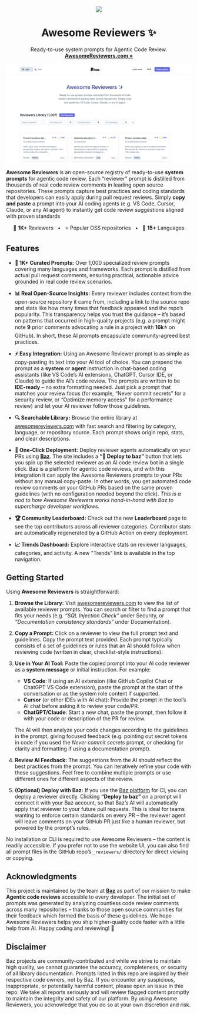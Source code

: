 <div align="center">
   <img align="center" width="128px" src="https://avatars.githubusercontent.com/u/140384842?s=200&v=4" />
   <h1 align="center"><b>Awesome Reviewers ✨ </b></h1>
   <p align="center">
      Ready-to-use system prompts for Agentic Code Review.
      <br />
      <a href="https://awesomereviewers.com"><strong>AwesomeReviewers.com »</strong></a>
      <br />
   </p>
</div>

<div align="center">
   <img align="center" width="600px" src="assets/images/ar-web.png" />
</div>


**Awesome Reviewers** is an open-source registry of ready-to-use **system prompts** for agentic code review. Each “reviewer” prompt is distilled from thousands of real code review comments in leading open source repositories. These prompts capture best practices and coding standards that developers can easily apply during pull request reviews. Simply **copy and paste** a prompt into your AI coding agents (e.g. VS Code, Cursor, Claude, or any AI agent) to instantly get code review suggestions aligned with proven standards

<div align="center">

📝 **1K+** Reviewers &nbsp;&nbsp;•&nbsp;&nbsp; ⭐ Popular OSS repositories &nbsp;&nbsp;•&nbsp;&nbsp; 🚀 **15+** Languages

</div>

## Features

* **🎯 1K+ Curated Prompts:** Over 1,000 specialized review prompts covering many languages and frameworks. Each prompt is distilled from actual pull request comments, ensuring practical, actionable advice grounded in real code review scenarios.

* **📊 Real Open-Source Insights:** Every reviewer includes context from the open-source repository it came from, including a link to the source repo and stats like how many times that feedback appeared and the repo’s popularity. This transparency helps you trust the guidance – it’s based on patterns that occurred in high-quality projects (e.g. a prompt might note **9** prior comments advocating a rule in a project with **16k⭐** on GitHub). In short, these AI prompts encapsulate community-agreed best practices.

* **⚡ Easy Integration:** Using an Awesome Reviewer prompt is as simple as copy-pasting its text into your AI tool of choice. You can prepend the prompt as a **system** or **agent** instruction in chat-based coding assistants (like VS Code’s AI extensions, ChatGPT, Cursor IDE, or Claude) to guide the AI’s code review. The prompts are written to be **IDE-ready** – no extra formatting needed. Just pick a prompt that matches your review focus (for example, “Never commit secrets” for a security review, or “Optimize memory access” for a performance review) and let your AI reviewer follow those guidelines.

* **🔍 Searchable Library:** Browse the entire library at [awesomereviewers.com](https://awesomereviewers.com) with fast search and filtering by category, language, or repository source. Each prompt shows origin repo, stats, and clear descriptions.

* **🚀 One-Click Deployment:** Deploy reviewer agents automatically on your PRs using **[Baz](https://baz.co)**. The site includes a **“🚀 Deploy to baz”** button that lets you spin up the selected reviewer as an AI code review bot in a single click. Baz is a platform for agentic code reviews, and with this integration it can apply the Awesome Reviewers prompts to your PRs without any manual copy-paste. In other words, you get automated code review comments on your GitHub PRs based on the same proven guidelines (with no configuration needed beyond the click). *This is a nod to how Awesome Reviewers works hand-in-hand with Baz to supercharge developer workflows.*

* **🏆 Community Leaderboard:** Check out the new **Leaderboard** page to see the top contributors across all reviewer categories. Contributor stats are automatically regenerated by a GitHub Action on every deployment.

* **📈 Trends Dashboard:** Explore interactive stats on reviewer languages, categories, and activity. A new "Trends" link is available in the top navigation.

## Getting Started

Using **Awesome Reviewers** is straightforward:

1. **Browse the Library:** Visit [awesomereviewers.com](https://awesomereviewers.com) to view the list of available reviewer prompts. You can search or filter to find a prompt that fits your needs (e.g. *“SQL Injection Check”* under Security, or *“Documentation consistency standards”* under Documentation).

2. **Copy a Prompt:** Click on a reviewer to view the full prompt text and guidelines. Copy the prompt text provided. Each prompt typically consists of a set of guidelines or rules that an AI should follow when reviewing code (written in clear, checklist-style instructions).

3. **Use in Your AI Tool:** Paste the copied prompt into your AI code reviewer as a **system message** or initial instruction. For example:

   * **VS Code**: If using an AI extension (like GitHub Copilot Chat or ChatGPT VS Code extension), paste the prompt at the start of the conversation or as the system role content if supported.
   * **Cursor** (or other IDEs with AI chat): Provide the prompt in the tool’s AI chat before asking it to review your code/PR.
   * **ChatGPT/Claude**: Start a new chat, paste the prompt, then follow it with your code or description of the PR for review.

   The AI will then analyze your code changes according to the guidelines in the prompt, giving focused feedback (e.g. pointing out secret tokens in code if you used the *Never commit secrets* prompt, or checking for clarity and formatting if using a documentation prompt).

4. **Review AI Feedback:** The suggestions from the AI should reflect the best practices from the prompt. You can iteratively refine your code with these suggestions. Feel free to combine multiple prompts or use different ones for different aspects of the review.

5. **(Optional) Deploy with Baz:** If you use the [Baz platform](https://baz.co) for CI, you can deploy a reviewer directly. Clicking **“Deploy to baz”** on a prompt will connect it with your Baz account, so that Baz’s AI will automatically apply that reviewer to your future pull requests. This is ideal for teams wanting to enforce certain standards on every PR – the reviewer agent will leave comments on your GitHub PR just like a human reviewer, but powered by the prompt’s rules.

No installation or CLI is required to use Awesome Reviewers – the content is readily accessible. If you prefer not to use the website UI, you can also find all prompt files in the GitHub repo’s `_reviewers/` directory for direct viewing or copying.

## Acknowledgments

This project is maintained by the team at [**Baz**](https://baz.co) as part of our mission to make **Agentic code reviews** accessible to every developer. The initial set of prompts was generated by analyzing countless code review comments across many repositories – thanks to those open source communities for their feedback which formed the basis of these guidelines. We hope Awesome Reviewers helps you ship higher-quality code faster with a little help from AI. Happy coding and reviewing! 🚀

## Disclaimer
Baz projects are community-contributed and while we strive to maintain high quality, we cannot guarantee the accuracy, completeness, or security of all library documentation. Prompts listed in this repo are inspired by their respective code owners, not by Baz. If you encounter any suspicious, inappropriate, or potentially harmful content, please open an issue in thie repo. We take all reports seriously and will review flagged content promptly to maintain the integrity and safety of our platform. By using Awesome Reviewers, you acknowledge that you do so at your own discretion and risk.
